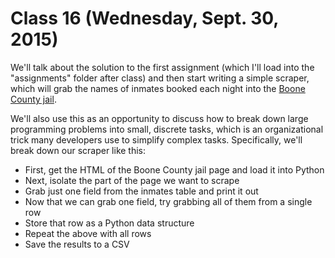 # Class 16 (Wednesday, Sept. 30, 2015)

We'll talk about the solution to the first assignment (which I'll load into the "assignments" folder after class) and then start writing a simple scraper, which will grab the names of inmates booked each night into the [Boone County jail](https://report.boonecountymo.org/mrcjava/servlet/SH01_MP.I00290s).

We'll also use this as an opportunity to discuss how to break down large programming problems into small, discrete tasks, which is an organizational trick many developers use to simplify complex tasks. Specifically, we'll break down our scraper like this:

  - First, get the HTML of the Boone County jail page and load it into Python
  - Next, isolate the part of the page we want to scrape
  - Grab just one field from the inmates table and print it out
  - Now that we can grab one field, try grabbing all of them from a single row
  - Store that row as a Python data structure
  - Repeat the above with all rows
  - Save the results to a CSV